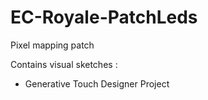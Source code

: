 # EC-Royale-PatchLeds
Pixel mapping patch

Contains visual sketches :
- Generative Touch Designer Project


